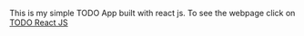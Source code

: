 This is my simple TODO App built with react js.
To see the webpage click on [TODO React JS](https://LuckyBoy587.github.io/TODO-Web-App)